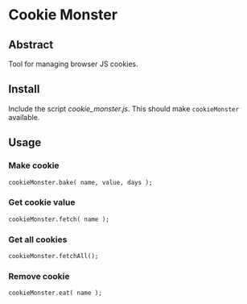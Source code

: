 # Cookie Monster

## Abstract

Tool for managing browser JS cookies.

## Install

Include the script _cookie\_monster.js_. This should make `cookieMonster` available.

## Usage

### Make cookie

    cookieMonster.bake( name, value, days );

### Get cookie value

    cookieMonster.fetch( name );

### Get all cookies

    cookieMonster.fetchAll();

### Remove cookie

    cookieMonster.eat( name );

